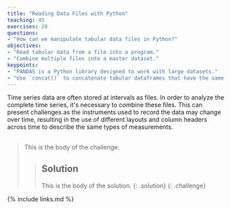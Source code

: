 ```yaml
---
title: "Reading Data Files with Python"
teaching: 45
exercises: 20
questions:
- "How can we manipulate tabular data files in Python?"
objectives:
- "Read tabular data from a file into a program."
- "Combine multiple files into a master dataset."
keypoints:
- "PANDAS is a Python library designed to work with large datasets."
- "Use `concat()` to concatenate tabular dataframes that have the same structure."
---
```


Time series data are often stored at intervals as files. In order to analyze the complete time series, it's necessary to combine these files. This can present challenges as the instruments used to record the data may change over time, resulting in the use of different layouts and column headers across time to describe the same types of measurements.


> ## 
>
> This is the body of the challenge.
>
> > ## Solution
> >
> > This is the body of the solution.
> {: .solution}
{: .challenge}

{% include links.md %}
